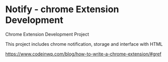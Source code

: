 # Notify - chrome Extension Development
Chrome Extension Development Project 

This project includes chrome notification, storage and interface with HTML

https://www.codeinwp.com/blog/how-to-write-a-chrome-extension/#gref
